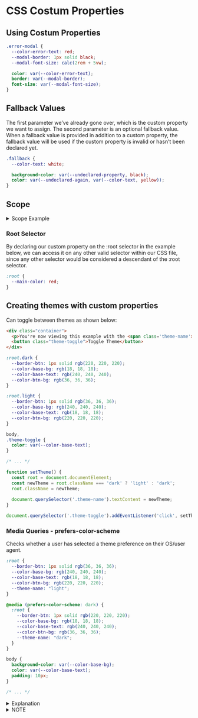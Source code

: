 # CSS Costum Properties

## Using Costum Properties

```css
.error-modal {
  --color-error-text: red;
  --modal-border: 1px solid black;
  --modal-font-size: calc(2rem + 5vw);

  color: var(--color-error-text);
  border: var(--modal-border);
  font-size: var(--modal-font-size);
}
```

## Fallback Values
The first parameter we’ve already gone over, which is the custom property we want to assign. The second parameter is an optional fallback value. When a fallback value is provided in addition to a custom property, the fallback value will be used if the custom property is invalid or hasn’t been declared yet.
```css
.fallback {
  --color-text: white;

  background-color: var(--undeclared-property, black);
  color: var(--undeclared-again, var(--color-text, yellow));
}
```

## Scope

<details>
<summary>Scope Example</summary>

In the example below, only the element with the cool-paragraph class would get styled with a red background since it’s a descendant of the element where our custom property is declared.

```html
<div class='cool-div'>
  <p class='cool-paragraph'>Check out my cool, red background!</p>
</div>

<p class='boring-paragraph'>I'm not in scope so I'm not cool.</p>
```

```css
.cool-div {
  --main-bg: red;
}

.cool-paragraph {
  background-color: var(--main-bg);
}

.boring-paragraph {
  background-color: var(--main-bg);
}
```
</details>

### Root Selector
By declaring our custom property on the :root selector in the example below, we can access it on any other valid selector within our CSS file, since any other selector would be considered a descendant of the :root selector.
```css
:root {
  --main-color: red;
}
```

## Creating themes with custom properties

Can toggle between themes as shown below:

```html
<div class="container">
  <p>You're now viewing this example with the <span class='theme-name'>dark</span> theme!</p>
  <button class="theme-toggle">Toggle Theme</button>
</div>
```

```css
:root.dark {
  --border-btn: 1px solid rgb(220, 220, 220);
  --color-base-bg: rgb(18, 18, 18);
  --color-base-text: rgb(240, 240, 240);
  --color-btn-bg: rgb(36, 36, 36);
}

:root.light {
  --border-btn: 1px solid rgb(36, 36, 36);
  --color-base-bg: rgb(240, 240, 240);
  --color-base-text: rgb(18, 18, 18);
  --color-btn-bg: rgb(220, 220, 220);
}

body,
.theme-toggle {
  color: var(--color-base-text);
}

/* ... */
```

```js
function setTheme() {
  const root = document.documentElement;
  const newTheme = root.className === 'dark' ? 'light' : 'dark';
  root.className = newTheme;
  
  document.querySelector('.theme-name').textContent = newTheme;
}

document.querySelector('.theme-toggle').addEventListener('click', setTheme)
```

### Media Queries - prefers-color-scheme
Checks whether a user has selected a theme preference on their OS/user agent.

```css
:root {
  --border-btn: 1px solid rgb(36, 36, 36);
  --color-base-bg: rgb(240, 240, 240);
  --color-base-text: rgb(18, 18, 18);
  --color-btn-bg: rgb(220, 220, 220);
  --theme-name: "light";
}

@media (prefers-color-scheme: dark) {
  :root {
    --border-btn: 1px solid rgb(220, 220, 220);
    --color-base-bg: rgb(18, 18, 18);
    --color-base-text: rgb(240, 240, 240);
    --color-btn-bg: rgb(36, 36, 36);
    --theme-name: "dark";
  }
}

body {
  background-color: var(--color-base-bg);
  color: var(--color-base-text);
  padding: 10px;
}

/* ... */
```
<details>
<summary>Explanation</summary>

We first added custom properties on the :root element outside of the media query. This gives us a default theme in case a user doesn’t have a preference set on their OS or user agent, or if a browser doesn’t support the media query. In this case, we’re using our “light” theme colors as the default. Then we added a prefers-color-scheme media query for when a user has a dark theme set in their preferences.
</details>

<details>
<summary>NOTE</summary>

Need to be aware of a few things when it comes to using this media query:

- Only dark and light are valid values for the media query, so you can’t use it to implement any themes beyond these two basic ones.
- The light value for the media query is actually for when a user has a light theme specified or when they have no preference set.
- It doesn’t allow users to change the theme themselves, which can still be important in cases where a user might want to use the theme opposite of their OS/user agent preferred one for whatever reason.

</details>
